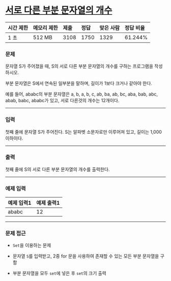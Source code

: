 # [서로 다른 부분 문자열의 개수](https://www.acmicpc.net/problem/11478)

<div align = center>

| 시간 제한 | 메모리 제한 | 제출 | 정답 | 맞은 사람 | 정답 비율 |
| :-------- | :---------- | :--- | :--- | :-------- | :-------- |
| 1 초      | 512 MB      | 3108 | 1750 | 1329      | 61.244%   |

</div>

### 문제

문자열 S가 주어졌을 때, S의 서로 다른 부분 문자열의 개수를 구하는 프로그램을 작성하시오.

부분 문자열은 S에서 연속된 일부분을 말하며, 길이가 1보다 크거나 같아야 한다.

예를 들어, ababc의 부분 문자열은 a, b, a, b, c, ab, ba, ab, bc, aba, bab, abc, abab, babc, ababc가 있고, 서로 다른것의 개수는 12개이다.

---

### 입력

첫째 줄에 문자열 S가 주어진다. S는 알파벳 소문자로만 이루어져 있고, 길이는 1,000 이하이다.

---

### 출력

첫째 줄에 S의 서로 다른 부분 문자열의 개수를 출력한다.

---

### 예제 입력

| 예제 입력1 | 예제 출력1 |
| :--------- | :--------- |
| ababc      | 12         |

---

### 문제 접근

  - `Set`을 이용하는 문제

  - 문자열 `S`를 입력받고, 2중 for 문을 사용하여 존재할 수 있는 모든 부분 문자열을 구함

  - 부분 문자열을 모두 `set`에 넣은 후 `set`의 크기 출력
